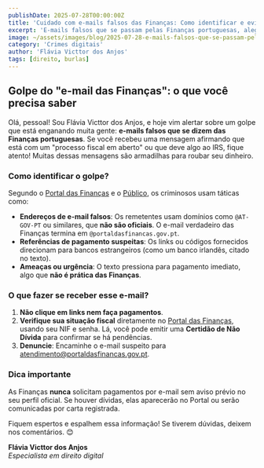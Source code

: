 ```yaml
---
publishDate: 2025-07-28T00:00:00Z
title: 'Cuidado com e-mails falsos das Finanças: Como identificar e evitar golpes'
excerpt: 'E-mails falsos que se passam pelas Finanças portuguesas, alegando dívidas ou processos fiscais'
image: ~/assets/images/blog/2025-07-28-e-mails-falsos-que-se-passam-pelas-finanças-portuguesas-alegando-dívidas-ou-processos-fiscais.jpg
category: 'Crimes digitais'
author: 'Flávia Victtor dos Anjos'
tags: [direito, burlas]
---
```


## Golpe do "e-mail das Finanças": o que você precisa saber  

Olá, pessoal! Sou Flávia Victtor dos Anjos, e hoje vim alertar sobre um golpe que está enganando muita gente: **e-mails falsos que se dizem das Finanças portuguesas**. Se você recebeu uma mensagem afirmando que está com um "processo fiscal em aberto" ou que deve algo ao IRS, fique atento! Muitas dessas mensagens são armadilhas para roubar seu dinheiro.  

### Como identificar o golpe?  

Segundo o [Portal das Finanças](https://info.portaldasfinancas.gov.pt/pt/destaques/Paginas/Alerta_seguranca_20250716.aspx) e o [Público](https://www.publico.pt/2025/05/30/sociedade/noticia/fisco-alerta-nova-serie-emails-falsos-falar-possivel-reembolso-2134984), os criminosos usam táticas como:  

- **Endereços de e-mail falsos**: Os remetentes usam domínios como `@AT-GOV-PT` ou similares, que **não são oficiais**. O e-mail verdadeiro das Finanças termina em `@portaldasfinancas.gov.pt`.  
- **Referências de pagamento suspeitas**: Os links ou códigos fornecidos direcionam para bancos estrangeiros (como um banco irlandês, citado no texto).  
- **Ameaças ou urgência**: O texto pressiona para pagamento imediato, algo que **não é prática das Finanças**.  

### O que fazer se receber esse e-mail?  

1. **Não clique em links nem faça pagamentos**.  
2. **Verifique sua situação fiscal** diretamente no [Portal das Finanças](https://info.portaldasfinancas.gov.pt), usando seu NIF e senha. Lá, você pode emitir uma **Certidão de Não Dívida** para confirmar se há pendências.  
3. **Denuncie**: Encaminhe o e-mail suspeito para atendimento@portaldasfinancas.gov.pt.

### Dica importante  

As Finanças **nunca** solicitam pagamentos por e-mail sem aviso prévio no seu perfil oficial. Se houver dívidas, elas aparecerão no Portal ou serão comunicadas por carta registrada.  

Fiquem espertos e espalhem essa informação! Se tiverem dúvidas, deixem nos comentários. 😊  

**Flávia Victtor dos Anjos**  
*Especialista em direito digital*  